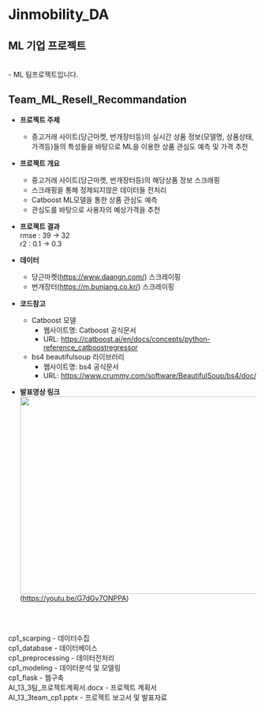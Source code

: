# Jinmobility_DA


## ML 기업 프로젝트
<br>
- ML 팀프로젝트입니다. 


## Team_ML_Resell_Recommandation
- **프로젝트 주제**
  - 중고거래 사이트(당근마켓, 번개장터등)의 실시간 상품 정보(모델명, 상품상태, 가격등)들의 특성들을 바탕으로 ML을 이용한 상품 관심도 예측 및 가격 추천

- **프로젝트 개요**
  - 중고거래 사이트(당근마켓, 번개장터등)의 해당상품 정보 스크래핑
  - 스크래핑을 통해 정제되지않은 데이터들 전처리
  - Catboost ML모델을 통한 상품 관심도 예측
  - 관심도를 바탕으로 사용자의 예상가격을 추천

- **프로젝트 결과**  
rmse : 39 → 32  
  r2 : 0.1 -> 0.3


- **데이터**  
  - 당근마켓(https://www.daangn.com/) 스크레이핑
  - 번개장터(https://m.bunjang.co.kr/) 스크레이핑

- **코드참고**
  - Catboost 모델
    - 웹사이트명: Catboost 공식문서
    - URL: https://catboost.ai/en/docs/concepts/python-reference_catboostregressor
  - bs4 beautifulsoup 라이브러리
    - 웹사이트명: bs4 공식문서 
    - URL: https://www.crummy.com/software/BeautifulSoup/bs4/doc/
     

- **발표영상 링크**    
<img src="http://img.youtube.com/vi/G7dGv7ONPPA/0.jpg" width="700" height="400"/> <br>
(https://youtu.be/G7dGv7ONPPA)

<br><br>

cp1_scarping - 데이터수집  
cp1_database - 데이터베이스  
cp1_preprocessing - 데이터전처리  
cp1_modeling - 데이터분석 및 모델링  
cp1_flask - 웹구축  
AI_13_3팀_프로젝트계획서.docx - 프로젝트 계획서    
AI_13_3team_cp1.pptx - 프로젝트 보고서 및 발표자료  
